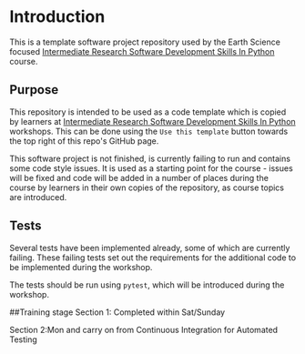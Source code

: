 # Introduction

This is a template software project repository used by the Earth Science focused [Intermediate Research Software Development Skills In Python](https://github.com/UoMResearchIT/python-intermediate-development-nerc) course.

## Purpose

This repository is intended to be used as a code template which is copied by learners at [Intermediate Research Software Development Skills In Python](https://github.com/UoMResearchIT/python-intermediate-development-nerc) workshops.
This can be done using the `Use this template` button towards the top right of this repo's GitHub page.

This software project is not finished, is currently failing to run and contains some code style issues. It is used as a starting point for the course - issues will be fixed and code will be added in a number of places during the course by learners in their own copies of the repository, as course topics are introduced.

## Tests

Several tests have been implemented already, some of which are currently failing.
These failing tests set out the requirements for the additional code to be implemented during the workshop.

The tests should be run using `pytest`, which will be introduced during the workshop.

##Training stage
Section 1: Completed within Sat/Sunday

Section 2:Mon and carry on from Continuous Integration for Automated Testing

